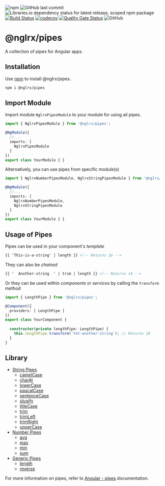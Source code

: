 ![npm](https://img.shields.io/npm/v/@nglrx/pipes?label=npm)
![GitHub last commit](https://img.shields.io/github/last-commit/nglrx/pipes)
![Libraries.io dependency status for latest release, scoped npm package](https://img.shields.io/librariesio/release/npm/@nglrx/pipes)
[![Build Status](https://travis-ci.org/nglrx/pipes.svg?branch=master)](https://travis-ci.org/nglrx/pipes)
[![codecov](https://codecov.io/gh/nglrx/pipes/branch/master/graph/badge.svg)](https://codecov.io/gh/nglrx/pipes)
[![Quality Gate Status](https://sonarcloud.io/api/project_badges/measure?project=nglrx_pipes&metric=alert_status)](https://sonarcloud.io/dashboard?id=nglrx_pipes)
![GitHub](https://img.shields.io/github/license/nglrx/pipes?color=blue)

# @nglrx/pipes

A collection of pipes for Angular apps.

## Installation

Use [npm](https://www.npmjs.com/) to install  @nglrx/pipes.

```bash
npm i @nglrx/pipes
```

## Import Module

Import module `NglrxPipesModule` to your module for using all pipes.

```typescript
import { NglrxPipesModule } from '@nglrx/pipes';

@NgModule({
  //...
  imports: [
    NglrxPipesModule
  ]
})
export class YourModule { }
```

Alternatively, you can use pipes from specific module(s)

```typescript
import { NglrxNumberPipesModule, NglrxStringPipesModule } from '@nglrx/pipes';

@NgModule({
  //...
  imports: [
    NglrxNumberPipesModule,
    NglrxStringPipesModule
  ]
})
export class YourModule { }
```

## Usage of Pipes

Pipes can be used in your component's *template*

```html
{{ 'This-is-a-string' | length }} <!-- Returns 16 -->
```

They can also be *chained*

```html
{{ '  Another-string  ' | trim | length }} <!-- Returns 14 -->
```

Or they can be used within *components* or *services* by calling the `transform` method

```typescript
import { LengthPipe } from '@nglrx/pipes';

@Component({
  providers: [ LengthPipe ]
})
export class YourComponent {
  
  constructor(private lengthPipe: LengthPipe) {
    this.lengthPipe.transform('Yet-another-string'); // Returns 18
  }
}
```


## Library

- [String Pipes](./src/lib/string#string-pipes)   
  - [camelCase](./src/lib/string#camelcase)
  - [charAt](./src/lib/string#charat)
  - [lowerCase](./src/lib/string#lowercase)
  - [pascalCase](./src/lib/string#pascalcase)
  - [sentenceCase](./src/lib/string#sentencecase)
  - [slugify](./src/lib/string#slugify)
  - [titleCase](./src/lib/string#titlecase)
  - [trim](./src/lib/string#trim)
  - [trimLeft](./src/lib/string#trimleft)
  - [trimRight](./src/lib/string#trimright)
  - [upperCase](./src/lib/string#uppercase)
- [Number Pipes](./src/lib/number#number-pipes)
  - [avg](./src/lib/number#avg)
  - [max](./src/lib/number#max)
  - [min](./src/lib/number#min)
  - [sum](./src/lib/number#sum)
- [Generic Pipes](./src/lib/generic#generic-pipes)
  - [length](./src/lib/generic#length)
  - [reverse](./src/lib/generic#reverse)

For more information on pipes, refer to [Angular - pipes](https://angular.io/guide/pipes) documentation.
